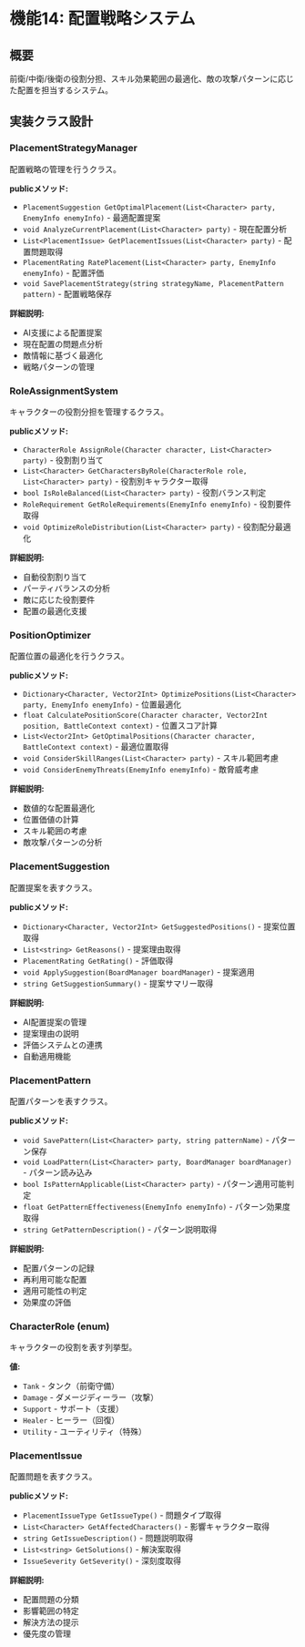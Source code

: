 # 機能14: 配置戦略システム

## 概要
前衛/中衛/後衛の役割分担、スキル効果範囲の最適化、敵の攻撃パターンに応じた配置を担当するシステム。

## 実装クラス設計

### PlacementStrategyManager
配置戦略の管理を行うクラス。

**publicメソッド:**
- `PlacementSuggestion GetOptimalPlacement(List<Character> party, EnemyInfo enemyInfo)` - 最適配置提案
- `void AnalyzeCurrentPlacement(List<Character> party)` - 現在配置分析
- `List<PlacementIssue> GetPlacementIssues(List<Character> party)` - 配置問題取得
- `PlacementRating RatePlacement(List<Character> party, EnemyInfo enemyInfo)` - 配置評価
- `void SavePlacementStrategy(string strategyName, PlacementPattern pattern)` - 配置戦略保存

**詳細説明:**
- AI支援による配置提案
- 現在配置の問題点分析
- 敵情報に基づく最適化
- 戦略パターンの管理

### RoleAssignmentSystem
キャラクターの役割分担を管理するクラス。

**publicメソッド:**
- `CharacterRole AssignRole(Character character, List<Character> party)` - 役割割り当て
- `List<Character> GetCharactersByRole(CharacterRole role, List<Character> party)` - 役割別キャラクター取得
- `bool IsRoleBalanced(List<Character> party)` - 役割バランス判定
- `RoleRequirement GetRoleRequirements(EnemyInfo enemyInfo)` - 役割要件取得
- `void OptimizeRoleDistribution(List<Character> party)` - 役割配分最適化

**詳細説明:**
- 自動役割割り当て
- パーティバランスの分析
- 敵に応じた役割要件
- 配置の最適化支援

### PositionOptimizer
配置位置の最適化を行うクラス。

**publicメソッド:**
- `Dictionary<Character, Vector2Int> OptimizePositions(List<Character> party, EnemyInfo enemyInfo)` - 位置最適化
- `float CalculatePositionScore(Character character, Vector2Int position, BattleContext context)` - 位置スコア計算
- `List<Vector2Int> GetOptimalPositions(Character character, BattleContext context)` - 最適位置取得
- `void ConsiderSkillRanges(List<Character> party)` - スキル範囲考慮
- `void ConsiderEnemyThreats(EnemyInfo enemyInfo)` - 敵脅威考慮

**詳細説明:**
- 数値的な配置最適化
- 位置価値の計算
- スキル範囲の考慮
- 敵攻撃パターンの分析

### PlacementSuggestion
配置提案を表すクラス。

**publicメソッド:**
- `Dictionary<Character, Vector2Int> GetSuggestedPositions()` - 提案位置取得
- `List<string> GetReasons()` - 提案理由取得
- `PlacementRating GetRating()` - 評価取得
- `void ApplySuggestion(BoardManager boardManager)` - 提案適用
- `string GetSuggestionSummary()` - 提案サマリー取得

**詳細説明:**
- AI配置提案の管理
- 提案理由の説明
- 評価システムとの連携
- 自動適用機能

### PlacementPattern
配置パターンを表すクラス。

**publicメソッド:**
- `void SavePattern(List<Character> party, string patternName)` - パターン保存
- `void LoadPattern(List<Character> party, BoardManager boardManager)` - パターン読み込み
- `bool IsPatternApplicable(List<Character> party)` - パターン適用可能判定
- `float GetPatternEffectiveness(EnemyInfo enemyInfo)` - パターン効果度取得
- `string GetPatternDescription()` - パターン説明取得

**詳細説明:**
- 配置パターンの記録
- 再利用可能な配置
- 適用可能性の判定
- 効果度の評価

### CharacterRole (enum)
キャラクターの役割を表す列挙型。

**値:**
- `Tank` - タンク（前衛守備）
- `Damage` - ダメージディーラー（攻撃）
- `Support` - サポート（支援）
- `Healer` - ヒーラー（回復）
- `Utility` - ユーティリティ（特殊）

### PlacementIssue
配置問題を表すクラス。

**publicメソッド:**
- `PlacementIssueType GetIssueType()` - 問題タイプ取得
- `List<Character> GetAffectedCharacters()` - 影響キャラクター取得
- `string GetIssueDescription()` - 問題説明取得
- `List<string> GetSolutions()` - 解決案取得
- `IssueSeverity GetSeverity()` - 深刻度取得

**詳細説明:**
- 配置問題の分類
- 影響範囲の特定
- 解決方法の提示
- 優先度の管理